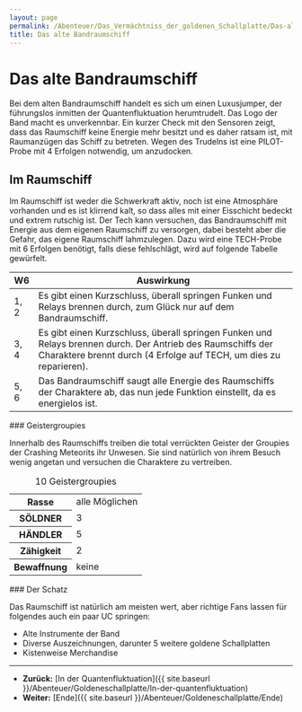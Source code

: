 ```yaml
---
layout: page
permalink: /Abenteuer/Das_Vermächtniss_der_goldenen_Schallplatte/Das-alte-bandraumschiff
title: Das alte Bandraumschiff
---
```



# Das alte Bandraumschiff


Bei dem alten Bandraumschiff handelt es sich um einen Luxusjumper, der führungslos inmitten der Quantenfluktuation herumtrudelt. Das Logo der Band macht es unverkennbar. Ein kurzer Check mit den Sensoren zeigt, dass das Raumschiff keine Energie mehr besitzt und es daher ratsam ist, mit Raumanzügen das Schiff zu betreten. Wegen des Trudelns ist eine PILOT-Probe mit 4 Erfolgen notwendig, um anzudocken.

## Im Raumschiff

Im Raumschiff ist weder die Schwerkraft aktiv, noch ist eine Atmosphäre vorhanden und es ist klirrend kalt, so dass alles mit einer Eisschicht bedeckt und extrem rutschig ist. Der Tech kann versuchen, das Bandraumschiff mit Energie aus dem eigenen Raumschiff zu versorgen, dabei besteht aber die Gefahr, das eigene Raumschiff lahmzulegen. Dazu wird eine TECH-Probe mit 6 Erfolgen benötigt, falls diese fehlschlägt, wird auf folgende Tabelle gewürfelt.

<table>
<thead>
<tr><th>W6</th><th>Auswirkung</th></tr>
</thead>
<tbody>
<tr><td>1, 2</td><td>Es gibt einen Kurzschluss, überall springen Funken und Relays brennen durch, zum Glück nur auf dem Bandraumschiff.</td></tr>
<tr><td>3, 4</td><td>Es gibt einen Kurzschluss, überall springen Funken und Relays brennen durch. Der Antrieb des Raumschiffs der Charaktere brennt durch (4 Erfolge auf TECH, um dies zu reparieren).</td></tr>
<tr><td>5, 6</td><td>Das Bandraumschiff saugt alle Energie des Raumschiffs der Charaktere ab, das nun jede Funktion einstellt, da es energielos ist.</td></tr>
</tbody>
</table>
### Geistergroupies

Innerhalb des Raumschiffs treiben die total verrückten Geister der Groupies der Crashing Meteorits ihr Unwesen. Sie sind natürlich von ihrem Besuch wenig angetan und versuchen die Charaktere zu vertreiben.

<table data-type="nsc">
<caption>10 Geistergroupies</caption>
<tbody>
<tr><th>Rasse</th><td>alle Möglichen</td></tr>
<tr><th>SÖLDNER</th><td>3</td></tr>
<tr><th>HÄNDLER</th><td>5</td></tr>
<tr><th>Zähigkeit</th><td>2</td></tr>
<tr><th>Bewaffnung</th><td>keine</td></tr>
</tbody>
</table>
### Der Schatz

Das Raumschiff ist natürlich am meisten wert, aber richtige Fans lassen für folgendes auch ein paar UC springen:

- Alte Instrumente der Band
- Diverse Auszeichnungen, darunter 5 weitere goldene Schallplatten
- Kistenweise Merchandise


<aside> </aside>

***

- **Zurück:** [In der Quantenfluktuation]({{ site.baseurl }}/Abenteuer/Goldeneschallplatte/In-der-quantenfluktuation)
- **Weiter:** [Ende]({{ site.baseurl }}/Abenteuer/Goldeneschallplatte/Ende)



